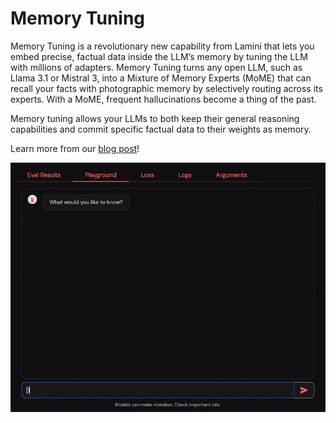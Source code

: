 # Memory Tuning

Memory Tuning is a revolutionary new capability from Lamini that lets you embed precise, factual data inside the LLM’s memory by tuning the LLM with millions of adapters. Memory Tuning turns any open LLM, such as Llama 3.1 or Mistral 3, into a Mixture of Memory Experts (MoME) that can recall your facts with photographic memory by selectively routing across its experts. With a MoME, frequent hallucinations become a thing of the past.

Memory tuning allows your LLMs to both keep their general reasoning capabilities and commit specific factual data to their weights as memory.

Learn more from our [blog post](http://www.lamini.ai/blog/lamini-memory-tuning)!

![Memory tuning playgroung example](/assets/memory_tuning.gif)
